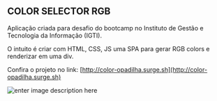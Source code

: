 ## COLOR SELECTOR RGB

Aplicação criada para desafio do bootcamp no Instituto de Gestão e Tecnologia da Informação (IGTI). 

O intuito é criar com HTML, CSS, JS uma SPA para gerar RGB colors e renderizar em uma div.

Confira o projeto no link: [http://color-opadilha.surge.sh](http://color-opadilha.surge.sh)

![enter image description here](https://i.ibb.co/MsbXNWr/image.png)
